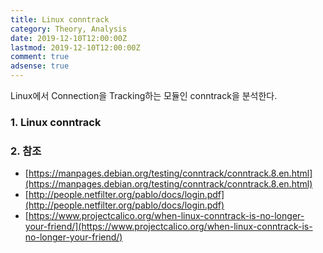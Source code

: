```yaml
---
title: Linux conntrack
category: Theory, Analysis
date: 2019-12-10T12:00:00Z
lastmod: 2019-12-10T12:00:00Z
comment: true
adsense: true
---
```


Linux에서 Connection을 Tracking하는 모듈인 conntrack을 분석한다.

### 1. Linux conntrack

### 2. 참조

* [https://manpages.debian.org/testing/conntrack/conntrack.8.en.html](https://manpages.debian.org/testing/conntrack/conntrack.8.en.html)
* [http://people.netfilter.org/pablo/docs/login.pdf](http://people.netfilter.org/pablo/docs/login.pdf)
* [https://www.projectcalico.org/when-linux-conntrack-is-no-longer-your-friend/](https://www.projectcalico.org/when-linux-conntrack-is-no-longer-your-friend/)
